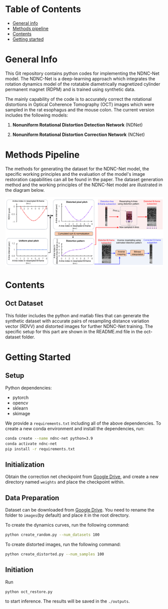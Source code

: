 # Table of Contents

- [General info](#general-info)
- [Methods pipeline](#methods-pipeline)
- [Contents](#contents)
- [Getting started](#getting-started)

# General Info

This Git repository contains python codes for implementing the NDNC-Net model. The NDNC-Net is a deep-learning approach which integrates the rotation dynamics model of the rotatable diametrically magnetized cylinder permanent magnet (RDPM) and is trained using synthetic data.

The mainly capability of the code is to accurately correct the rotational distortions in Optical Coherence Tomography (OCT) images which were sampled in the rat esophagus and the mouse colon. The current version includes the following models:

1. **Nonuniform Rotational Distortion Detection Network** (NDNet)

2. **Nonuniform Rotational Distortion Correction Network** (NCNet)

# Methods Pipeline

The methods for generating the dataset for the NDNC-Net model, the specific working principles and the evaluation of the model's image restoration capabilities can all be found in the paper. The dataset generation method and the working principles of the NDNC-Net model are illustrated in the diagram below.

![image](shematic.png)

# Contents

## Oct Dataset

This folder includes the python and matlab files that can generate the synthetic dataset with accurate pairs of resampling distance variation vector (RDVV) and distorted images for further NDNC-Net training. The specific setup for this part are shown in the README.md file in the oct-dataset folder.

# Getting Started

## Setup

Python dependencies:

- pytorch
- opencv
- sklearn
- skimage

We provide a `requirements.txt` including all of the above dependencies. To create a new conda environment and install the dependencies, run:

```bash
conda create --name ndnc-net python=3.9
conda activate ndnc-net
pip install -r requirements.txt
```

## Initialization

Obtain the correction net checkpoint from [Google Drive](https://drive.google.com/file/d/1MupEM5652VPwYeARrCFa971LdnXfhOCX), and create a new directory named `weights` and place the checkpoint within.

## Data Preparation

Dataset can be downloaded from [Google Drive](https://drive.google.com/drive/folders/1H5xdALyERpqmABYI6VVqiCFCwWWD_ndI). You need to rename the folder to `images`(by default) and place it in the root directory.

To create the dynamics curves, run the following command:

```bash
python create_random.py --num_datasets 100
```

To create distorted images, run the following command:

```bash
python create_distorted.py --num_samples 100
```

## Initiation

Run

```bash
python oct_restore.py
```

to start inference. The results will be saved in the `./outputs`.
